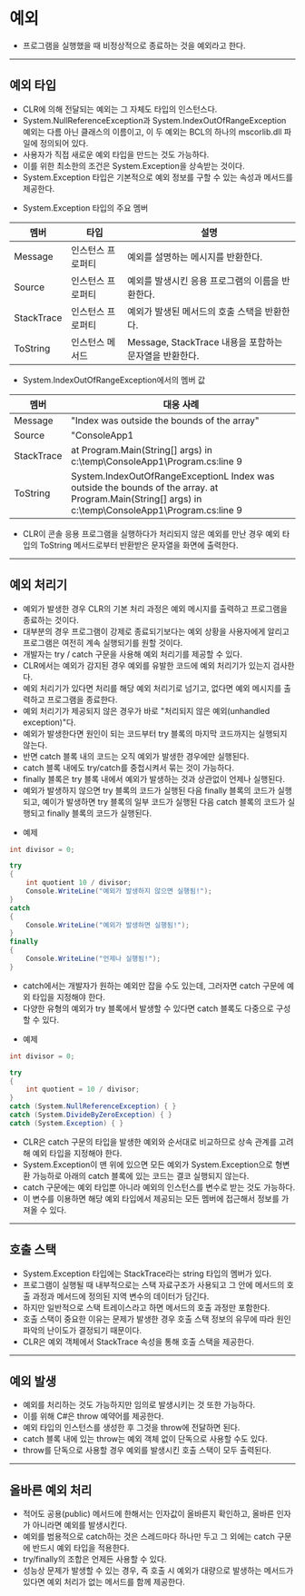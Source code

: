 # __예외__
- 프로그램을 실행했을 때 비정상적으로 종료하는 것을 예외라고 한다.
---
## 예외 타입
- CLR에 의해 전달되는 예외는 그 자체도 타입의 인스턴스다.
- System.NullReferenceException과 System.IndexOutOfRangeException 예외는 다름 아닌 클래스의 이름이고, 이 두 예외는 BCL의 하나의 mscorlib.dll 파일에 정의되어 있다.
- 사용자가 직접 새로운 예외 타입을 만드는 것도 가능하다.
- 이를 위한 최소한의 조건은 System.Exception을 상속받는 것이다.
- System.Exception 타입은 기본적으로 예외 정보를 구할 수 있는 속성과 메서드를 제공한다.
+ System.Exception 타입의 주요 멤버

멤버|타입|설명
---|---|---
Message|인스턴스 프로퍼티|예외를 설명하는 메시지를 반환한다.
Source|인스턴스 프로퍼티|예외를 발생시킨 응용 프로그램의 이름을 반환한다.
StackTrace|인스턴스 프로퍼티|예외가 발생된 메서드의 호출 스택을 반환한다.
ToString|인스턴스 메서드|Message, StackTrace 내용을 포함하는 문자열을 반환한다.
+ System.IndexOutOfRangeException에서의 멤버 값

멤버|대응 사례
---|---
Message|"Index was outside the bounds of the array"
Source|"ConsoleApp1|
StackTrace|at Program.Main(String[] args) in c:\temp\ConsoleApp1\Program.cs:line 9
ToString|System.IndexOutOfRangeExceptionL Index was outside the bounds of the array. at Program.Main(String[] args) in c:\temp\ConsoleApp1\Program.cs:line 9
- CLR이 콘솔 응용 프로그램을 실행하다가 처리되지 않은 예외를 만난 경우 예외 타입의 ToString 메서드로부터 반환받은 문자열을 화면에 출력한다.
---
## 예외 처리기
- 예외가 발생한 경우 CLR의 기본 처리 과정은 예외 메시지를 출력하고 프로그램을 종료하는 것이다.
- 대부분의 경우 프로그램이 강제로 종료되기보다는 예외 상황을 사용자에게 알리고 프로그램은 여전히 계속 실행되기를 원할 것이다.
- 개발자는 try / catch 구문을 사용해 예외 처리기를 제공할 수 있다.
- CLR에서는 예외가 감지된 경우 예외를 유발한 코드에 예외 처리기가 있는지 검사한다.
- 예외 처리기가 있다면 처리를 해당 예외 처리기로 넘기고, 없다면 예외 메시지를 출력하고 프로그램을 종료한다.
- 예외 처리기가 제공되지 않은 경우가 바로 "처리되지 않은 예외(unhandled exception)"다.
- 예외가 발생한다면 원인이 되는 코드부터 try 블록의 마지막 코드까지는 실행되지 않는다.
- 반면 catch 블록 내의 코드는 오직 예외가 발생한 경우에만 실행된다.
- catch 블록 내에도 try/catch를 중첩시켜서 묶는 것이 가능하다.
- finally 블록은 try 블록 내에서 예외가 발생하는 것과 상관없이 언제나 실행된다.
- 예외가 발생하지 않으면 try 블록의 코드가 실행된 다음 finally 블록의 코드가 실행되고, 예이가 발생하면 try 블록의 일부 코드가 실행된 다음 catch 블록의 코드가 실행되고 finally 블록의 코드가 실행된다.
+ 예제
```C#
int divisor = 0;

try
{
    int quotient 10 / divisor;
    Console.WriteLine("예외가 발생하지 않으면 실행됨!");
}
catch
{
    Console.WriteLine("예외가 발생하면 실행됨!");
}
finally
{
    Console.WriteLine("언제나 실행됨!");
}
```
- catch에서는 개발자가 원하는 예외만 잡을 수도 있는데, 그러자면 catch 구문에 예외 타입을 지정해야 한다.
- 다양한 유형의 예외가 try 블록에서 발생할 수 있다면 catch 블록도 다중으로 구성할 수 있다.
+ 예제
```C#
int divisor = 0;

try
{
    int quotient = 10 / divisor;
}
catch (System.NullReferenceException) { }
catch (System.DivideByZeroException) { }
catch (System.Exception) { }
```
- CLR은 catch 구문의 타입을 발생한 예외와 순서대로 비교하므로 상속 관계를 고려해 예외 타입을 지정해야 한다.
- System.Exception이 맨 위에 있으면 모든 예외가 System.Exception으로 형변환 가능하로 아래의 catch 블록에 있는 코드는 결코 실행되지 않는다.
- catch 구문에는 예외 타입뿐 아니라 예외의 인스턴스를 변수로 받는 것도 가능하다.
- 이 변수를 이용하면 해당 예외 타입에서 제공되는 모든 멤버에 접근해서 정보를 가져올 수 있다.
---
## 호출 스택
- System.Exception 타입에는 StackTrace라는 string 타입의 멤버가 있다.
- 프로그램이 실행될 때 내부적으로는 스택 자료구조가 사용되고 그 안에 메서드의 호출 과정과 메서드에 정의된 지역 변수의 데이터가 담긴다.
- 하지만 일반적으로 스택 트레이스라고 하면 메서드의 호출 과정만 포함한다.
- 호출 스택이 중요한 이유는 문제가 발생한 경우 호출 스택 정보의 유무에 따라 원인 파악의 난이도가 결정되기 때문이다.
- CLR은 예외 객체에서 StackTrace 속성을 통해 호출 스택을 제공한다.
---
## 예외 발생
- 예외를 처리하는 것도 가능하지만 임의로 발생시키는 것 또한 가능하다.
- 이를 위해 C#은 throw 예약어를 제공한다.
- 예외 타입의 인스턴스를 생성한 후 그것을 throw에 전달하면 된다.
- catch 블록 내에 있는 throw는 예외 객체 없이 단독으로 사용할 수도 있다.
- throw를 단독으로 사용할 경우 예외를 발생시킨 호출 스택이 모두 출력된다.
---
## 올바른 예외 처리
- 적어도 공용(public) 메서드에 한해서는 인자값이 올바른지 확인하고, 올바른 인자가 아니라면 예외를 발생시킨다.
- 예외를 범용적으로 catch하는 것은 스레드마다 하나만 두고 그 외에는 catch 구문에 반드시 예외 타입을 적용한다.
- try/finally의 조합은 언제든 사용할 수 있다.
- 성능상 문제가 발생할 수 있는 경우, 즉 호출 시 예외가 대량으로 발생하는 메서드가 있다면 예외 처리가 없는 메서드를 함께 제공한다.